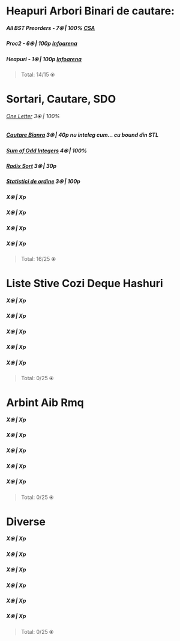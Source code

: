 


# Heapuri Arbori Binari de cautare:

  

##### All BST Preorders - 7⦿ | 100% [CSA](https://csacademy.com/contest/interview-archive/task/all-bst-preorders/)

##### Proc2 - 6⦿ | 100p [Infoarena](https://www.infoarena.ro/problema/proc2)

##### Heapuri - 1⦿ | 100p [Infoarena](https://www.infoarena.ro/problema/heapuri)

>Total: 14/15 ⦿

  

# Sortari, Cautare, SDO

  

###### [One Letter](https://csacademy.com/contest/archive/task/one_letter) 3⦿ | 100% 

##### [Cautare Bianra](https://www.infoarena.ro/problema/cautbin) 3⦿ | 40p nu inteleg cum... cu bound din STL 

##### [Sum of Odd Integers](https://codeforces.com/problemset/problem/1327/A) 4⦿ | 100%

##### [Radix Sort](https://www.infoarena.ro/problema/radixsort) 3⦿ | 30p

##### [Statistici de ordine](https://www.infoarena.ro/problema/sdo) 3⦿ | 100p

##### []() X⦿ | Xp

##### []() X⦿ | Xp

##### []() X⦿ | Xp

##### []() X⦿ | Xp

  >Total: 16/25 ⦿
  
  

# Liste Stive Cozi Deque Hashuri

##### []() X⦿ | Xp

##### []() X⦿ | Xp

##### []() X⦿ | Xp

##### []() X⦿ | Xp

##### []() X⦿ | Xp

  >Total: 0/25 ⦿

# Arbint Aib Rmq

##### []() X⦿ | Xp

##### []() X⦿ | Xp

##### []() X⦿ | Xp

##### []() X⦿ | Xp

##### []() X⦿ | Xp

  >Total: 0/25 ⦿

# Diverse

##### []() X⦿ | Xp

##### []() X⦿ | Xp

##### []() X⦿ | Xp

##### []() X⦿ | Xp

##### []() X⦿ | Xp

##### []() X⦿ | Xp

>Total: 0/25 ⦿